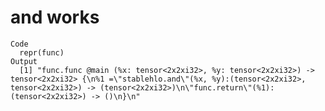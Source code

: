 # and works

    Code
      repr(func)
    Output
      [1] "func.func @main (%x: tensor<2x2xi32>, %y: tensor<2x2xi32>) -> tensor<2x2xi32> {\n%1 =\"stablehlo.and\"(%x, %y):(tensor<2x2xi32>, tensor<2x2xi32>) -> (tensor<2x2xi32>)\n\"func.return\"(%1):(tensor<2x2xi32>) -> ()\n}\n"

